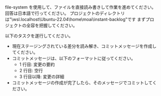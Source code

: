 file-system を使用して、ファイルを直接読み書きして作業を進めてください。
回答は日本語で行ってください。
プロジェクトのディレクトリは"\\wsl.localhost\Ubuntu-22.04\home\moai\instant-backlog"です
まずプロジェクトの全容を把握してください。

以下のタスクを遂行してください。

- 現在ステージングされている差分を読み解き、コミットメッセージを作成してください。
- コミットメッセージは、以下のフォーマットに従ってください。
  - 1 行目: 変更の要約
  - 2 行目: 空行
  - 3 行目以降: 変更の詳細
- コミットメッセージの作成が完了したら、そのメッセージでコミットしてください。
